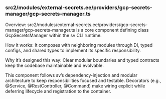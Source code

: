### src2/modules/external-secrets.ee/providers/gcp-secrets-manager/gcp-secrets-manager.ts

Overview: src2/modules/external-secrets.ee/providers/gcp-secrets-manager/gcp-secrets-manager.ts is a core component defining class GcpSecretsManager within the sv CLI runtime.

How it works: It composes with neighboring modules through DI, typed configs, and shared types to implement its specific responsibility.

Why it’s designed this way: Clear modular boundaries and typed contracts keep the codebase maintainable and evolvable.

This component follows sv’s dependency-injection and modular architecture to keep responsibilities focused and testable. Decorators (e.g., @Service, @RestController, @Command) make wiring explicit while deferring lifecycle and registration to the container.
